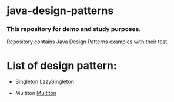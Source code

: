 # java-design-patterns

### This repository for demo and  study purposes.

Repository contains Java Design Patterns examples with their test.

# List of design pattern:

* Singleton
  [LazySingleton](/java-design-patterns/blob/master/src/main/java/patterns/LazySingleton.java)

* Multiton
  [Multiton](/java-design-patterns/blob/master/src/main/java/patterns/Multiton.java)
